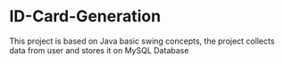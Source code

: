 # ID-Card-Generation
This project is based on Java basic swing concepts, the project collects data from user and stores it on MySQL Database 
